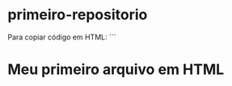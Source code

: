 # primeiro-repositorio

Para copiar código em HTML:
´´´
<html>
  <h1>Meu primeiro arquivo em HTML</h1>
    </html>
